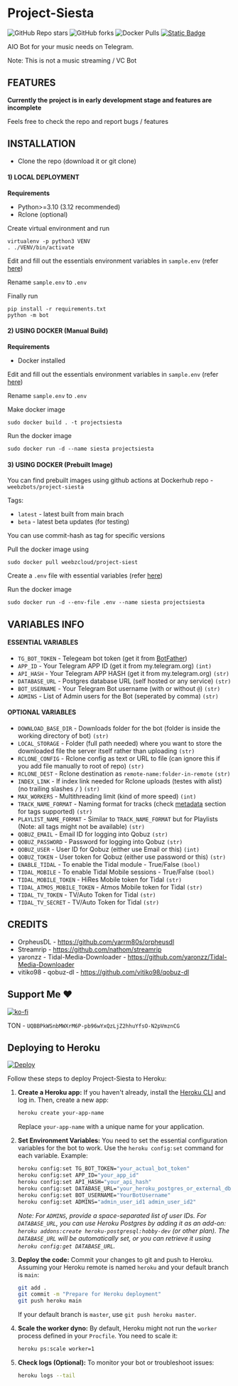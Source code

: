
# Project-Siesta
![GitHub Repo stars](https://img.shields.io/github/stars/vinayak-7-0-3/Project-Siesta?style=for-the-badge)
![GitHub forks](https://img.shields.io/github/forks/vinayak-7-0-3/Project-Siesta?style=for-the-badge)
![Docker Pulls](https://img.shields.io/docker/pulls/weebzbots/project-siesta?style=for-the-badge)
[![Static Badge](https://img.shields.io/badge/support-pink?style=for-the-badge)](https://t.me/weebzgroup)

AIO Bot for your music needs on Telegram.

Note: This is not a music streaming / VC Bot

## FEATURES

**Currently the project is in early development stage and features are incomplete**

Feels free to check the repo and report bugs / features

## INSTALLATION

- Clone the repo (download it or git clone)

#### 1) LOCAL DEPLOYMENT

**Requirements**
- Python>=3.10 (3.12 recommended) 
- Rclone (optional)

Create virtual environment and run
```
virtualenv -p python3 VENV
. ./VENV/bin/activate
```
Edit and fill out the essentials environment variables in `sample.env` (refer [here](#variables-info))

Rename `sample.env` to `.env`

Finally run
```
pip install -r requirements.txt
python -m bot
```

#### 2) USING DOCKER (Manual Build)
**Requirements**
- Docker installed

Edit and fill out the essentials environment variables in `sample.env` (refer [here](#variables-info))

Rename `sample.env` to `.env`

Make docker image

```
sudo docker build . -t projectsiesta
```

Run the docker image

```
sudo docker run -d --name siesta projectsiesta
```

#### 3) USING DOCKER (Prebuilt Image)

You can find prebuilt images using github actions at Dockerhub repo - `weebzbots/project-siesta`

Tags: 
- `latest` - latest built from main brach
- `beta` - latest beta updates (for testing)

You can use commit-hash as tag for specific versions

Pull the docker image using

```
sudo docker pull weebzcloud/project-siest
```
Create a `.env` file with essential variables (refer [here](#variables-info))

Run the docker image

```
sudo docker run -d --env-file .env --name siesta projectsiesta
```

## VARIABLES INFO

#### ESSENTIAL VARIABLES
- `TG_BOT_TOKEN` - Telegeam bot token (get it from [BotFather](https://t.me/BotFather))
- `APP_ID` - Your Telegram APP ID (get it from my.telegram.org) `(int)`
- `API_HASH` - Your Telegram APP HASH (get it from my.telegram.org) `(str)`
- `DATABASE_URL` - Postgres database URL (self hosted or any service) `(str)`
- `BOT_USERNAME` - Your Telegram Bot username (with or without `@`) `(str)`
- `ADMINS` - List of Admin users for the Bot (seperated by comma) `(str)`

#### OPTIONAL VARIABLES
- `DOWNLOAD_BASE_DIR` - Downloads folder for the bot (folder is inside the working directory of bot) `(str)`
- `LOCAL_STORAGE` - Folder (full path needed) where you want to store the downloaded file the server itself rather than uploading `(str)`
- `RCLONE_CONFIG` - Rclone config as text or URL to file (can ignore this if you add file manually to root of repo) `(str)`
- `RCLONE_DEST` - Rclone destination as `remote-name:folder-in-remote` `(str)`
- `INDEX_LINK` - If index link needed for Rclone uploads (testes with alist) (no trailing slashes `/` ) `(str)`
- `MAX_WORKERS` - Multithreading limit (kind of more speed) `(int)`
- `TRACK_NAME_FORMAT` - Naming format for tracks (check [metadata](https://github.com/vinayak-7-0-3/Project-Siesta/blob/2bbea8572d660a92bb182a360e91791583f4523b/bot/helpers/metadata.py#L16) section for tags supported) `(str)`
- `PLAYLIST_NAME_FORMAT` - Similar to `TRACK_NAME_FORMAT` but for Playlists (Note: all tags might not be available) `(str)`
- `QOBUZ_EMAIL` - Email ID for logging into Qobuz `(str)`
- `QOBUZ_PASSWORD` - Password for logging into Qobuz `(str)`
- `QOBUZ_USER` - User ID for Qobuz (either use Email or this) `(int)`
- `QOBUZ_TOKEN` - User token for Qobuz (either use password or this) `(str)`
- `ENABLE_TIDAL` - To enable the Tidal module - True/False `(bool)`
- `TIDAL_MOBILE` - To enable Tidal Mobile sessions - True/False `(bool)`
- `TIDAL_MOBILE_TOKEN` - HiRes Mobile token for Tidal `(str)`
- `TIDAL_ATMOS_MOBILE_TOKEN` - Atmos Mobile token for Tidal `(str)`
- `TIDAL_TV_TOKEN` - TV/Auto Token for Tidal `(str)`
- `TIDAL_TV_SECRET` - TV/Auto Token for Tidal `(str)`

## CREDITS
- OrpheusDL - https://github.com/yarrm80s/orpheusdl
- Streamrip - https://github.com/nathom/streamrip
- yaronzz - Tidal-Media-Downloader - https://github.com/yaronzz/Tidal-Media-Downloader
- vitiko98 - qobuz-dl - https://github.com/vitiko98/qobuz-dl

## Support Me ❤️
[![ko-fi](https://ko-fi.com/img/githubbutton_sm.svg)](https://ko-fi.com/I2I7FWQZ4)

TON - `UQBBPkWSnbMWXrM6P-pb96wYxQzLjZ2hhuYfsO-N2pVmznCG`

## Deploying to Heroku

[![Deploy](https://www.herokucdn.com/deploy/button.svg)](https://heroku.com/deploy)

Follow these steps to deploy Project-Siesta to Heroku:

1.  **Create a Heroku app:**
    If you haven't already, install the [Heroku CLI](https://devcenter.heroku.com/articles/heroku-cli) and log in. Then, create a new app:
    ```bash
    heroku create your-app-name
    ```
    Replace `your-app-name` with a unique name for your application.

2.  **Set Environment Variables:**
    You need to set the essential configuration variables for the bot to work. Use the `heroku config:set` command for each variable.
    Example:
    ```bash
    heroku config:set TG_BOT_TOKEN="your_actual_bot_token"
    heroku config:set APP_ID="your_app_id"
    heroku config:set API_HASH="your_api_hash"
    heroku config:set DATABASE_URL="your_heroku_postgres_or_external_db_url"
    heroku config:set BOT_USERNAME="YourBotUsername"
    heroku config:set ADMINS="admin_user_id1 admin_user_id2"
    ```
    *Note: For `ADMINS`, provide a space-separated list of user IDs.*
    *For `DATABASE_URL`, you can use Heroku Postgres by adding it as an add-on: `heroku addons:create heroku-postgresql:hobby-dev` (or other plan). The `DATABASE_URL` will be automatically set, or you can retrieve it using `heroku config:get DATABASE_URL`.*

3.  **Deploy the code:**
    Commit your changes to git and push to Heroku. Assuming your Heroku remote is named `heroku` and your default branch is `main`:
    ```bash
    git add .
    git commit -m "Prepare for Heroku deployment"
    git push heroku main
    ```
    If your default branch is `master`, use `git push heroku master`.

4.  **Scale the worker dyno:**
    By default, Heroku might not run the `worker` process defined in your `Procfile`. You need to scale it:
    ```bash
    heroku ps:scale worker=1
    ```

5.  **Check logs (Optional):**
    To monitor your bot or troubleshoot issues:
    ```bash
    heroku logs --tail
    ```
